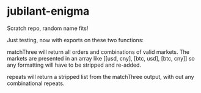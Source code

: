 # jubilant-enigma
Scratch repo, random name fits!

Just testing, now with exports on these two functions: 

matchThree will return all orders and combinations of valid markets.  The markets are presented in 
an array like [[usd, cny], [btc, usd], [btc, cny]] so any formatting will have to be stripped
and re-added.

repeats will return a stripped list from the matchThree output, with out any combinational repeats.
